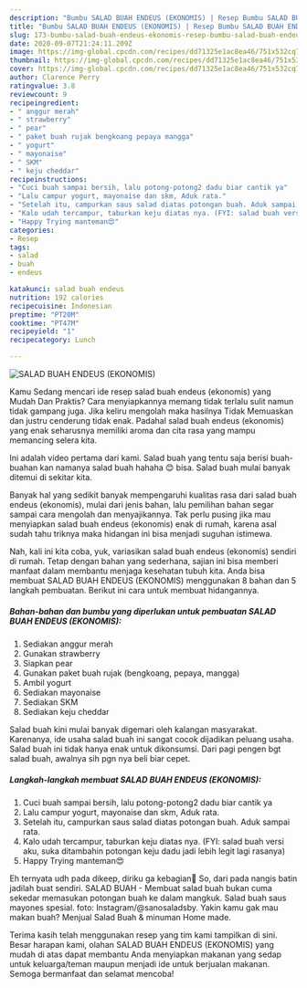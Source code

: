 ```yaml
---
description: "Bumbu SALAD BUAH ENDEUS (EKONOMIS) | Resep Bumbu SALAD BUAH ENDEUS (EKONOMIS) Yang Lezat Sekali"
title: "Bumbu SALAD BUAH ENDEUS (EKONOMIS) | Resep Bumbu SALAD BUAH ENDEUS (EKONOMIS) Yang Lezat Sekali"
slug: 173-bumbu-salad-buah-endeus-ekonomis-resep-bumbu-salad-buah-endeus-ekonomis-yang-lezat-sekali
date: 2020-09-07T21:24:11.209Z
image: https://img-global.cpcdn.com/recipes/dd71325e1ac8ea46/751x532cq70/salad-buah-endeus-ekonomis-foto-resep-utama.jpg
thumbnail: https://img-global.cpcdn.com/recipes/dd71325e1ac8ea46/751x532cq70/salad-buah-endeus-ekonomis-foto-resep-utama.jpg
cover: https://img-global.cpcdn.com/recipes/dd71325e1ac8ea46/751x532cq70/salad-buah-endeus-ekonomis-foto-resep-utama.jpg
author: Clarence Perry
ratingvalue: 3.8
reviewcount: 9
recipeingredient:
- " anggur merah"
- " strawberry"
- " pear"
- " paket buah rujak bengkoang pepaya mangga"
- " yogurt"
- " mayonaise"
- " SKM"
- " keju cheddar"
recipeinstructions:
- "Cuci buah sampai bersih, lalu potong-potong2 dadu biar cantik ya"
- "Lalu campur yogurt, mayonaise dan skm, Aduk rata."
- "Setelah itu, campurkan saus salad diatas potongan buah. Aduk sampai rata."
- "Kalo udah tercampur, taburkan keju diatas nya. (FYI: salad buah versi aku, suka ditambahin potongan keju dadu jadi lebih legit lagi rasanya)"
- "Happy Trying manteman😍"
categories:
- Resep
tags:
- salad
- buah
- endeus

katakunci: salad buah endeus 
nutrition: 192 calories
recipecuisine: Indonesian
preptime: "PT20M"
cooktime: "PT47M"
recipeyield: "1"
recipecategory: Lunch

---
```



![SALAD BUAH ENDEUS (EKONOMIS)](https://img-global.cpcdn.com/recipes/dd71325e1ac8ea46/751x532cq70/salad-buah-endeus-ekonomis-foto-resep-utama.jpg)

Kamu Sedang mencari ide resep salad buah endeus (ekonomis) yang Mudah Dan Praktis? Cara menyiapkannya memang tidak terlalu sulit namun tidak gampang juga. Jika keliru mengolah maka hasilnya Tidak Memuaskan dan justru cenderung tidak enak. Padahal salad buah endeus (ekonomis) yang enak seharusnya memiliki aroma dan cita rasa yang mampu memancing selera kita.

Ini adalah video pertama dari kami. Salad buah yang tentu saja berisi buah-buahan kan namanya salad buah hahaha 😊 bisa. Salad buah mulai banyak ditemui di sekitar kita.

Banyak hal yang sedikit banyak mempengaruhi kualitas rasa dari salad buah endeus (ekonomis), mulai dari jenis bahan, lalu pemilihan bahan segar sampai cara mengolah dan menyajikannya. Tak perlu pusing jika mau menyiapkan salad buah endeus (ekonomis) enak di rumah, karena asal sudah tahu triknya maka hidangan ini bisa menjadi suguhan istimewa.


Nah, kali ini kita coba, yuk, variasikan salad buah endeus (ekonomis) sendiri di rumah. Tetap dengan bahan yang sederhana, sajian ini bisa memberi manfaat dalam membantu menjaga kesehatan tubuh kita. Anda bisa membuat SALAD BUAH ENDEUS (EKONOMIS) menggunakan 8 bahan dan 5 langkah pembuatan. Berikut ini cara untuk membuat hidangannya.

<!--inarticleads1-->

##### Bahan-bahan dan bumbu yang diperlukan untuk pembuatan SALAD BUAH ENDEUS (EKONOMIS):

1. Sediakan  anggur merah
1. Gunakan  strawberry
1. Siapkan  pear
1. Gunakan  paket buah rujak (bengkoang, pepaya, mangga)
1. Ambil  yogurt
1. Sediakan  mayonaise
1. Sediakan  SKM
1. Sediakan  keju cheddar


Salad buah kini mulai banyak digemari oleh kalangan masyarakat. Karenanya, ide usaha salad buah ini sangat cocok dijadikan peluang usaha. Salad buah ini tidak hanya enak untuk dikonsumsi. Dari pagi pengen bgt salad buah, awalnya sih pgn nya beli biar cepet. 

<!--inarticleads2-->

##### Langkah-langkah membuat SALAD BUAH ENDEUS (EKONOMIS):

1. Cuci buah sampai bersih, lalu potong-potong2 dadu biar cantik ya
1. Lalu campur yogurt, mayonaise dan skm, Aduk rata.
1. Setelah itu, campurkan saus salad diatas potongan buah. Aduk sampai rata.
1. Kalo udah tercampur, taburkan keju diatas nya. (FYI: salad buah versi aku, suka ditambahin potongan keju dadu jadi lebih legit lagi rasanya)
1. Happy Trying manteman😍


Eh ternyata udh pada dikeep, diriku ga kebagian🥺 So, dari pada nangis batin jadilah buat sendiri. SALAD BUAH - Membuat salad buah bukan cuma sekedar memasukan potongan buah ke dalam mangkuk. Salad buah saus mayones spesial. foto: Instagram/@sanosaladsby. Yakin kamu gak mau makan buah? Menjual Salad Buah &amp; minuman Home made. 

Terima kasih telah menggunakan resep yang tim kami tampilkan di sini. Besar harapan kami, olahan SALAD BUAH ENDEUS (EKONOMIS) yang mudah di atas dapat membantu Anda menyiapkan makanan yang sedap untuk keluarga/teman maupun menjadi ide untuk berjualan makanan. Semoga bermanfaat dan selamat mencoba!
